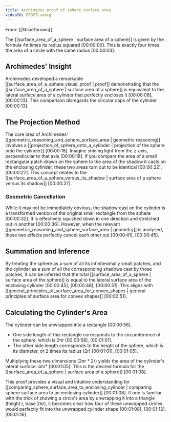 ```yaml
---
title: Archimedes proof of sphere surface area
videoId: EPDZTLavmcg
---
```


From: [[3blue1brown]] <br/> 

The [[surface_area_of_a_sphere | surface area of a sphere]] is given by the formula 4π times its radius squared <a class="yt-timestamp" data-t="00:00:00">[00:00:00]</a>. This is exactly four times the area of a circle with the same radius <a class="yt-timestamp" data-t="00:00:03">[00:00:03]</a>.

## Archimedes' Insight

Archimedes developed a remarkable [[surface_area_of_a_sphere_visual_proof | proof]] demonstrating that the [[surface_area_of_a_sphere | surface area of a sphere]] is equivalent to the lateral surface area of a cylinder that perfectly encloses it <a class="yt-timestamp" data-t="00:00:08">[00:00:08]</a>, <a class="yt-timestamp" data-t="00:00:13">[00:00:13]</a>. This comparison disregards the circular caps of the cylinder <a class="yt-timestamp" data-t="00:00:13">[00:00:13]</a>.

## The Projection Method

The core idea of Archimedes' [[geometric_reasoning_and_sphere_surface_area | geometric reasoning]] involves a [[projection_of_sphere_onto_a_cylinder | projection of the sphere onto the cylinder]] <a class="yt-timestamp" data-t="00:00:18">[00:00:18]</a>.
Imagine shining light from the z-axis, perpendicular to that axis <a class="yt-timestamp" data-t="00:00:18">[00:00:18]</a>. If you compare the area of a small rectangular patch drawn on the sphere to the area of the shadow it casts on the enclosing cylinder, these two areas turn out to be identical <a class="yt-timestamp" data-t="00:00:22">[00:00:22]</a>, <a class="yt-timestamp" data-t="00:00:27">[00:00:27]</a>. This concept relates to the [[surface_area_of_a_sphere_versus_its_shadow | surface area of a sphere versus its shadow]] <a class="yt-timestamp" data-t="00:00:27">[00:00:27]</a>.

### Geometric Cancellation

While it may not be immediately obvious, the shadow cast on the cylinder is a transformed version of the original small rectangle from the sphere <a class="yt-timestamp" data-t="00:00:32">[00:00:32]</a>. It is effectively squished down in one direction and stretched out in another <a class="yt-timestamp" data-t="00:00:36">[00:00:36]</a>. However, when the relevant [[geometric_reasoning_and_sphere_surface_area | geometry]] is analyzed, these two effects perfectly cancel each other out <a class="yt-timestamp" data-t="00:00:41">[00:00:41]</a>, <a class="yt-timestamp" data-t="00:00:45">[00:00:45]</a>.

## Summation and Inference

By treating the sphere as a sum of all its infinitesimally small patches, and the cylinder as a sum of all the corresponding shadows cast by those patches, it can be inferred that the total [[surface_area_of_a_sphere | surface area of the sphere]] is equal to the lateral surface area of the enclosing cylinder <a class="yt-timestamp" data-t="00:00:45">[00:00:45]</a>, <a class="yt-timestamp" data-t="00:00:48">[00:00:48]</a>, <a class="yt-timestamp" data-t="00:00:51">[00:00:51]</a>. This aligns with [[general_principles_of_surface_area_for_convex_shapes | general principles of surface area for convex shapes]] <a class="yt-timestamp" data-t="00:00:51">[00:00:51]</a>.

## Calculating the Cylinder's Area

The cylinder can be unwrapped into a rectangle <a class="yt-timestamp" data-t="00:00:56">[00:00:56]</a>.
*   One side length of this rectangle corresponds to the circumference of the sphere, which is 2πr <a class="yt-timestamp" data-t="00:00:58">[00:00:58]</a>, <a class="yt-timestamp" data-t="00:01:01">[00:01:01]</a>.
*   The other side length corresponds to the height of the sphere, which is its diameter, or 2 times its radius (2r) <a class="yt-timestamp" data-t="00:01:01">[00:01:01]</a>, <a class="yt-timestamp" data-t="00:01:05">[00:01:05]</a>.

Multiplying these two dimensions (2πr * 2r) yields the area of the cylinder's lateral surface: 4πr² <a class="yt-timestamp" data-t="00:01:05">[00:01:05]</a>. This is the desired formula for the [[surface_area_of_a_sphere | surface area of a sphere]] <a class="yt-timestamp" data-t="00:01:08">[00:01:08]</a>.

This proof provides a visual and intuitive understanding for [[comparing_sphere_surface_area_to_enclosing_cylinder | comparing sphere surface area to an enclosing cylinder]] <a class="yt-timestamp" data-t="00:01:08">[00:01:08]</a>.
If one is familiar with the trick of showing a circle's area by unwrapping it into a triangle (height r, base 2πr), it becomes clear how four of these unwrapped circles would perfectly fit into the unwrapped cylinder shape <a class="yt-timestamp" data-t="00:01:08">[00:01:08]</a>, <a class="yt-timestamp" data-t="00:01:12">[00:01:12]</a>, <a class="yt-timestamp" data-t="00:01:16">[00:01:16]</a>.